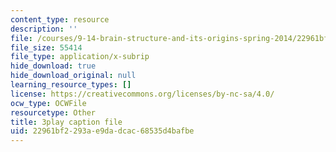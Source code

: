 ```yaml
---
content_type: resource
description: ''
file: /courses/9-14-brain-structure-and-its-origins-spring-2014/22961bf2293ae9dadcac68535d4bafbe_555143.srt
file_size: 55414
file_type: application/x-subrip
hide_download: true
hide_download_original: null
learning_resource_types: []
license: https://creativecommons.org/licenses/by-nc-sa/4.0/
ocw_type: OCWFile
resourcetype: Other
title: 3play caption file
uid: 22961bf2-293a-e9da-dcac-68535d4bafbe
---
```

